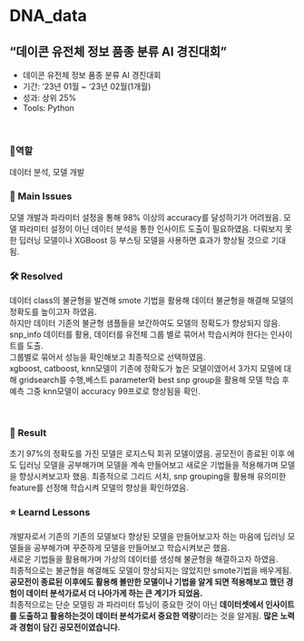 # DNA_data
## “데이콘 유전체 정보 품종 분류 AI 경진대회”
- 데이콘 유전체 정보 품종 분류 AI 경진대회
- 기간: ‘23년 01월 ~ ‘23년 02월(1개월)
- 성과: 상위 25%
- Tools: Python
<br>


### 👤역할
데이터 분석, 모델 개발
<br>

### 🧐 Main Issues
모델 개발과 파라미터 설정을 통해 98% 이상의 accuracy를 달성하기가 어려웠음. 모델 파라미터 설정이 아닌 데이터 분석을 통한 인사이트 도출이 필요하였음.
다뤄보지 못한 딥러닝 모델이나 XGBoost 등 부스팅 모델을 사용하면 효과가 향상될 것으로 기대됨.

### 🛠️ Resolved
데이터 class의 불균형을 발견해 smote 기법을 활용해 데이터 불균형을 해결해 모델의 정확도를 높이고자 하였음. <br/>
  하지만 데이터 기존의 불균형 샘플들을 보간하여도 모델의 정확도가 향상되지 않음. <br/>
snp_info 데이터를 활용, 데이터를 유전체 그룹 별로 묶어서 학습시켜야 한다는 인사이트를 도출. <br/>
  그룹별로 묶어서 성능을 확인해보고 최종적으로 선택하였음. <br/>
xgboost, catboost, knn모델이 기존에 정확도가 높은 모델이였어서 3가지 모델에 대해 gridsearch를 수행,베스트 parameter와 best snp group을 활용해 모델 학습 후 예측
그중 knn모델이 accuracy 99프로로 향상됨을 확인.

<br>

### 🎯 Result
초기 97%의 정확도를 가진 모델은 로지스틱 회귀 모델이였음.
공모전이 종료된 이후 에도 딥러닝 모델을 공부해가며 모델을 계속 만들어보고 새로운 기법들을 적용해가며 모델을 향상시켜보고자 했음.
최종적으로 그리드 서치, snp grouping을 활용해 유의미한 feature를 선정해 학습시켜 모델의 향상을 확인하였음.
<br>
### ⭐ Learnd Lessons
개발자로서 기존의 기존의 모델보다 향상된 모델을 만들어보고자 하는 마음에 딥러닝 모델들을 공부해가며 꾸준하게 모델을 만들어보고 학습시켜보곤 했음.<br/>
새로운 기법들을 활용해가며 가상의 데이터를 생성해 불균형을 해결하고자 하였음.  <br/>
최종적으로는 불균형을 해결해도 모델이 향상되지는 않았지만 smote기법을 배우게됨.
**공모전이 종료된 이후에도 활용해 볼만한 모델이나 기법을 알게 되면 적용해보고 했던 경험이 데이터 분석가로서 더 나아가게 하는 큰 계기가 되었음.**<br/>
최종적으로는 단순 모델링 과 파라미터 튜닝이 중요한 것이 아닌 **데이터셋에서 인사이트를 도출하고 활용하는것이 데이터 분석가로서 중요한 역량**이라는 것을 알게됨.
**많은 노력과 경험이 담긴 공모전이였습니다.**



